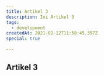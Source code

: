 ```yaml
---
title: Artikel 3
description: Ini Artikel 3
tags:
  - development
createdAt: 2021-02-12T11:58:45.357Z
special: true

---
```

## Artikel 3